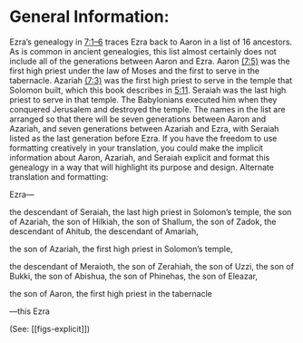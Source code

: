 # General Information:

Ezra’s genealogy in [7:1–6](../07/01.md) traces Ezra back to Aaron in a list of 16 ancestors. As is common in ancient genealogies, this list almost certainly does not include all of the generations between Aaron and Ezra. Aaron [(7:5)](../07/05.md) was the first high priest under the law of Moses and the first to serve in the tabernacle. Azariah [(7:3)](../07/03.md) was the first high priest to serve in the temple that Solomon built, which this book describes in [5:11](../05/11.md). Seraiah was the last high priest to serve in that temple. The Babylonians executed him when they conquered Jerusalem and destroyed the temple. The names in the list are arranged so that there will be seven generations between Aaron and Azariah, and seven generations between Azariah and Ezra, with Seraiah listed as the last generation before Ezra. If you have the freedom to use formatting creatively in your translation, you could make the implicit information about Aaron, Azariah, and Seraiah explicit and format this genealogy in a way that will highlight its purpose and design. Alternate translation and formatting:

Ezra—

the descendant of Seraiah, the last high priest in Solomon’s temple,
the son of Azariah,
the son of Hilkiah,
the son of Shallum,
the son of Zadok,
the descendant of Ahitub,
the descendant of Amariah,

the son of Azariah, the first high priest in Solomon’s temple,

the descendant of Meraioth,
the son of Zerahiah,
the son of Uzzi,
the son of Bukki,
the son of Abishua,
the son of Phinehas,
the son of Eleazar,

the son of Aaron, the first high priest in the tabernacle

—this Ezra

(See: [[figs-explicit]])